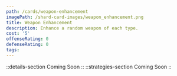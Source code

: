 ```yaml
---
path: /cards/weapon-enhancement
imagePath: /shard-card-images/weapon_enhancement.png
title: Weapon Enhancement
description: Enhance a random weapon of each type.
cost: '5'
offenseRating: 0
defenseRating: 0
tags:
---
```

::details-section
Coming Soon
::
::strategies-section
Coming Soon
::